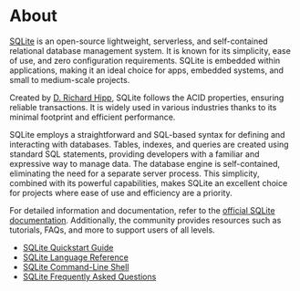 # About

[SQLite][sqlite] is an open-source lightweight, serverless, and self-contained relational database management system.
It is known for its simplicity, ease of use, and zero configuration requirements.
SQLite is embedded within applications, making it an ideal choice for apps, embedded systems, and small to medium-scale projects.

Created by [D. Richard Hipp][hipp], SQLite follows the ACID properties, ensuring reliable transactions.
It is widely used in various industries thanks to its minimal footprint and efficient performance.

SQLite employs a straightforward and SQL-based syntax for defining and interacting with databases.
Tables, indexes, and queries are created using standard SQL statements, providing developers with a familiar and expressive way to manage data.
The database engine is self-contained, eliminating the need for a separate server process.
This simplicity, combined with its powerful capabilities, makes SQLite an excellent choice for projects where ease of use and efficiency are a priority.

For detailed information and documentation, refer to the [official SQLite documentation][sqlite docs].
Additionally, the community provides resources such as tutorials, FAQs, and more to support users of all levels.

- [SQLite Quickstart Guide][sqlite quickstart]
- [SQLite Language Reference][sqlite language reference]
- [SQLite Command-Line Shell][sqlite shell]
- [SQLite Frequently Asked Questions][sqlite faqs]


[sqlite]: https://www.sqlite.org/
[hipp]: https://ghostarchive.org/archive/wpteG
[sqlite docs]: https://www.sqlite.org/docs.html
[sqlite quickstart]: https://www.sqlite.org/quickstart.html
[sqlite language reference]: https://www.sqlite.org/lang.html
[sqlite shell]: https://www.sqlite.org/cli.html
[sqlite faqs]: https://www.sqlite.org/faq.html
